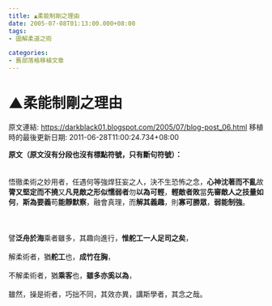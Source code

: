 ```yaml
---
title: ▲柔能制剛之理由
date: 2005-07-08T01:13:00.000+08:00
tags: 
- 圖解柔道之術

categories:
- 舊部落格移植文章
---
```


# ▲柔能制剛之理由

原文連結: https://darkblack01.blogspot.com/2005/07/blog-post_06.html
移植時的最後更新日期: 2011-06-28T11:00:24.734+08:00

<p><b>原文（原文沒有分段也沒有標點符號，只有斷句符號）：</b><br /><br /><br />悟徹柔術之妙用者，任遇何等強焊狂妄之人，決不生恐怖之念，<b>心神沈著而不亂</b>故<b>膂又堅定而不撓</b>又<b>凡見敵之形似懦弱者</b>勿<b>以為可輕</b>，<b>輕敵者敗</b>當<b>先審敵人之技量如何</b>，<b>斯為要義</b>苟<b>能靜默察</b>，融會真理，而<b>解其義趣</b>，則<b>寡可勝眾</b>，<b>弱能制強</b>。<br /><br /><br /><br />譬<b>泛舟於海</b>乘者雖多，其趣向進行，<b>惟舵工一人足司之矣</b>，<br /><br />解柔術者，猶<b>舵工</b>也，<b>成竹在胸</b>，<br /><br />不解柔術者，猶<b>乘客</b>也，<b>雖多亦奚以為</b>，<br /><br />雖然，操是術者，巧拙不同，其效亦異，講斯學者，其念之哉。</p>

